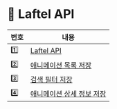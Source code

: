 # 📌 Laftel API

| 번호 | 내용                                                       |
| ---- | ---------------------------------------------------------- |
| 1️⃣   | [Laftel API](LaftelAPI.md)                                 |
| 2️⃣   | [애니메이션 목록 저장](get_data/get_animation.ipynb)       |
| 3️⃣   | [검색 필터 저장](get_data/get_filter.ipynb)                |
| 4️⃣   | [애니메이션 상세 정보 저장](get_data/get_ani_detail.ipynb) |
